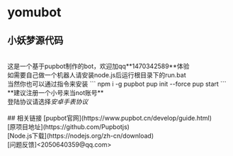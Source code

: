 # yomubot
## 小妖梦源代码<br>
<br>
这是一个基于pupbot制作的bot，欢迎加qq**1470342589**体验<br>
如需要自己做一个机器人请安装node.js后运行根目录下的run.bat<br>
当然你也可以通过指令来安装
```
  npm i -g pupbot
  pup init --force
  pup start
```
**建议注册一个小号来当not账号**<br>
登陆协议请选择<em>安卓手表协议</em><br>
<br>
## 相关链接
[pupbot官网](https://www.pupbot.cn/develop/guide.html)<br>
[原项目地址](https://github.com/Pupbotjs)<br>
[Node.js下载](https://nodejs.org/zh-cn/download)<br>
[问题反馈]<2050640359@qq.com>
